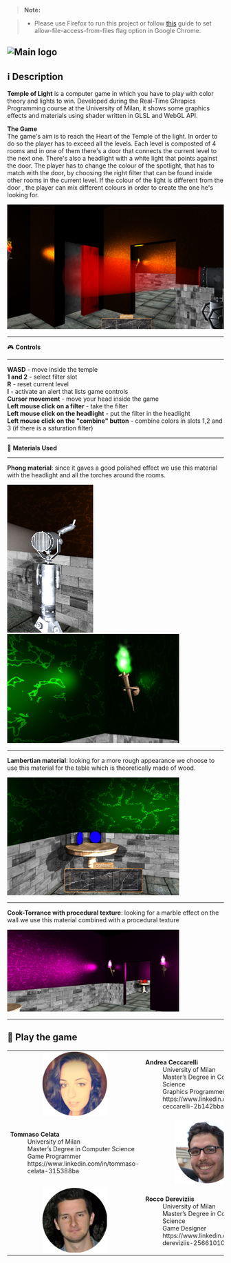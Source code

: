 > **Note:**

> - Please use Firefox to run this project or follow [this](http://www.chrome-allow-file-access-from-file.com/) guide to set allow-file-access-from-files flag option in Google Chrome.

![Main logo](https://i.imgur.com/lZsKfI4.jpg)
------
<i class="icon-info"></i> :information_source: **Description**  
------
**Temple of Light** is a computer game in which you have to play with color theory and lights to win. Developed during the Real-Time Ghrapics Programming course at the University of Milan, it shows some graphics effects and materials using shader written in GLSL and WebGL API. 

**The Game**  
The game's aim is to reach the Heart of the Temple of the light. In order to do so the player has to exceed all the levels. Each level is composted of 4 rooms and in one of them there's a door that connects the current level to the next one. There's also a headlight with a white light that points against the door. The player has to change the colour of the spotlight, that has to match with the door, by choosing the right filter that can be found inside other rooms in the current level. If the colour of the light is different from the door , the player can mix different colours in order to create the one he's looking for.

<img src="https://raw.githubusercontent.com/andrea29292/PGRT_Project/master/images/screenshots/endgame.png" width="700">  

------

<i class="icon-info"></i> :video_game:  **Controls**

------ 

**WASD** - move inside the temple  
**1 and 2** - select filter slot  
**R** - reset current level  
**I** - activate an alert that lists game controls  
**Cursor movement** - move your head inside the game  
**Left mouse click on a filter** - take the filter  
**Left mouse click on the headlight** - put the filter in the headlight  
**Left mouse click on the "combine" button** - combine colors in slots 1,2 and 3 (if there is a saturation filter)  

------

<i class="icon-info"></i> :hammer:  **Materials Used**

------

**Phong material**: since it gaves a good polished effect we use this material with the headlight and all the torches around the rooms.

<img src="https://raw.githubusercontent.com/andrea29292/PGRT_Project/master/images/screenshots/headlight.png" width="200">
<img src="https://raw.githubusercontent.com/andrea29292/PGRT_Project/master/images/screenshots/torch.png" width="400">

------

**Lambertian material**: looking for a more rough appearance we choose to use this material for the table which is theoretically made of wood.  

  
<img src="https://raw.githubusercontent.com/andrea29292/PGRT_Project/master/images/screenshots/table.png" width="400">    

------

**Cook-Torrance with procedural texture**: looking for a marble effect on the wall we use this material combined with a procedural texture

<img src="https://raw.githubusercontent.com/andrea29292/PGRT_Project/master/images/screenshots/cook-torrance.png" width="400">

------
<i class="icon-user"></i> :space_invader: **Play the game**
------




<table>
  <tbody>
    <tr>
      <td align="center"><img src="https://raw.githubusercontent.com/BraveKids/CLANG/master/Documents/Resources/image3.png" width="150" height="150" /></td>
      <td>
      <dl>
<dt><b>Andrea Ceccarelli</b></dt>
<dd>University of Milan</dd>
<dd>Master’s Degree in Computer Science</dd>
<dd>Graphics Programmer</dd>
<dd>https://www.linkedin.com/in/andrea-ceccarelli-2b142bba/</dd>
</dl>
      </td>
    </tr>
    <tr>      
      <td>
      <dl>
<dt><b>Tommaso Celata</b></dt>
<dd>University of Milan</dd>
<dd>Master’s Degree in Computer Science</dd>
<dd>Game Programmer</dd>
<dd>https://www.linkedin.com/in/tommaso-celata-315388ba</dd>
</dl>
      </td>
      <td align="center"><img src="https://raw.githubusercontent.com/BraveKids/CLANG/master/Documents/Resources/image6.png" width="150" height="150" /></td>
    </tr>
    <tr>
      <td align="center"><img src="https://raw.githubusercontent.com/BraveKids/CLANG/master/Documents/Resources/image5.png" width="150" height="150" /></td>
      <td>
      <dl>
<dt><b>Rocco Dereviziis</b></dt>
<dd>University of Milan</dd>
<dd>Master’s Degree in Computer Science</dd>
<dd>Game Designer</dd>
<dd>https://www.linkedin.com/in/rocco-dereviziis-256610100/</dd>
</dl>
      </td>
    </tr>
    
  </tbody>
</table>




